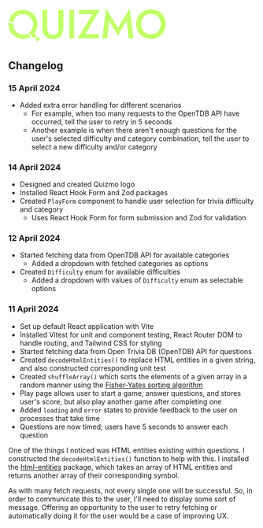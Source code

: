 # ![Quizmo logo](/logo-sm.png)

## Changelog

### 15 April 2024

- Added extra error handling for different scenarios
  - For example, when too many requests to the OpenTDB API have occurred, tell the user to retry in 5 seconds
  - Another example is when there aren't enough questions for the user's selected difficulty and category combination, tell the user to select a new difficulty and/or category

### 14 April 2024

- Designed and created Quizmo logo
- Installed React Hook Form and Zod packages
- Created `PlayForm` component to handle user selection for trivia difficulty and category
  - Uses React Hook Form for form submission and Zod for validation

### 12 April 2024

- Started fetching data from OpenTDB API for available categories
  - Added a dropdown with fetched categories as options
- Created `Difficulty` enum for available difficulties
  - Added a dropdown with values of `Difficulty` enum as selectable options

### 11 April 2024

- Set up default React application with Vite
- Installed Vitest for unit and component testing, React Router DOM to handle routing, and Tailwind CSS for styling
- Started fetching data from Open Trivia DB (OpenTDB) API for questions
- Created `decodeHtmlEntities()` to replace HTML entities in a given string, and also constructed corresponding unit test
- Created `shuffleArray()` which sorts the elements of a given array in a random manner using the [Fisher-Yates sorting algorithm](https://www.freecodecamp.org/news/how-to-shuffle-an-array-of-items-using-javascript-or-typescript/)
- Play page allows user to start a game, answer questions, and stores user's score, but also play another game after completing one
- Added `loading` and `error` states to provide feedback to the user on processes that take time
- Questions are now timed; users have 5 seconds to answer each question

One of the things I noticed was HTML entities existing within questions. I constructed the `decodeHtmlEntities()` function to help with this. I installed the [html-entities](https://www.npmjs.com/package/html-entities) package, which takes an array of HTML entities and returns another array of their corresponding symbol.

As with many fetch requests, not every single one will be successful. So, in order to communicate this to the user, I'll need to display some sort of message. Offering an opportunity to the user to retry fetching or automatically doing it for the user would be a case of improving UX.
